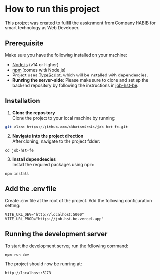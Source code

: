 # How to run this project
This project was created to fulfill the assignment from Company HABIB for smart technology as Web Developer.  

## Prerequisite
Make sure you have the following installed on your machine:
- [Node.js](https://nodejs.org/en/) (v14 or higher)
- [npm](https://www.npmjs.com/get-npm) (comes with Node.js)
- Project uses [TypeScript](https://www.typescriptlang.org/), which will be installed with dependencies.
- **Running the server-side**: Please make sure to clone and set up the backend repository by following the instructions in [job-hst-be](https://github.com/mkhotamirais/job-hst-be).


## Installation
1. **Clone the repository**   
Clone the project to your local machine by running:

  ```bash
  git clone https://github.com/mkhotamirais/job-hst-fe.git
  ```
2. **Navigate into the project direction**  
After cloning, navigate to the project folder:

  ```
  cd job-hst-fe
  ```
3. **Install dependencies**   
Install the required packages using npm:
  ```
  npm install
  ```

## Add the .env file
Create .env file at the root of the project. Add the following configuration setting:

  ```
  VITE_URL_DEV="http://localhost:5000"
  VITE_URL_PROD="https://job-hst-be.vercel.app"
  ```

## Running the development server   
To start the development server, run the following command:

  ```
  npm run dev
  ```
The project should now be running at:

  ```
  http://localhost:5173
  ```
